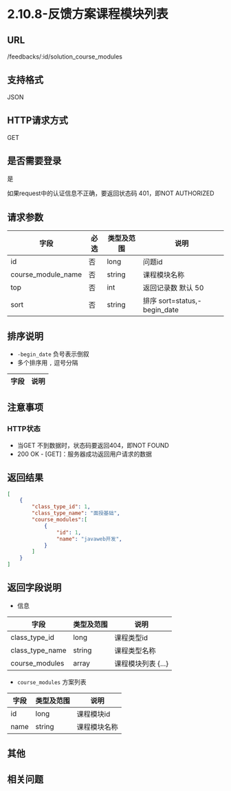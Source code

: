 # 2.10.8-反馈方案课程模块列表

## URL

/feedbacks/:id/solution_course_modules

## 支持格式

JSON

## HTTP请求方式

GET

## 是否需要登录

是

如果request中的认证信息不正确，要返回状态码 401，即NOT AUTHORIZED

## 请求参数

字段 | 必选 | 类型及范围 | 说明
----|------|----------|-------------
id                    |   否   | long    | 问题id
course_module_name    |   否   | string  | 课程模块名称
top                   |   否   | int     | 返回记录数 默认 50
sort                  |   否   | string  | 排序 sort=status,-begin_date

## 排序说明

- `-begin_date` 负号表示倒叙
- 多个排序用 `,` 逗号分隔

字段 | 说明
----|------

## 注意事项

### HTTP状态

- 当GET 不到数据时，状态码要返回404，即NOT FOUND
- 200 OK - [GET]：服务器成功返回用户请求的数据

## 返回结果

```json
[
    {
        "class_type_id": 1,
        "class_type_name": "面授基础",
        "course_modules":[
            {
                "id": 1,
                "name": "javaweb开发",
            }
        ]
    }
]
```

## 返回字段说明

- 信息

字段 | 类型及范围 | 说明
----|----------|-------------
class_type_id      | long       | 课程类型id
class_type_name    | string     | 课程类型名称
course_modules     | array      | 课程模块列表 {...}

- `course_modules` 方案列表

字段 | 类型及范围 | 说明
----|----------|-------------
id               | long       | 课程模块id
name             | string     | 课程模块名称

## 其他

## 相关问题
